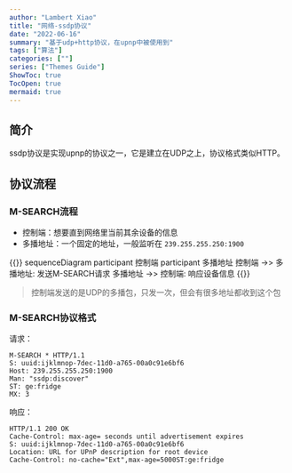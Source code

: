 ```yaml
---
author: "Lambert Xiao"
title: "网络-ssdp协议"
date: "2022-06-16"
summary: "基于udp+http协议，在upnp中被使用到"
tags: ["算法"]
categories: [""]
series: ["Themes Guide"]
ShowToc: true
TocOpen: true
mermaid: true
---
```


## 简介

ssdp协议是实现upnp的协议之一，它是建立在UDP之上，协议格式类似HTTP。

## 协议流程

### M-SEARCH流程

- 控制端：想要直到网络里当前其余设备的信息
- 多播地址：一个固定的地址，一般监听在 `239.255.255.250:1900`

{{<mermaid>}}
sequenceDiagram
    participant 控制端
    participant 多播地址
    控制端 ->> 多播地址: 发送M-SEARCH请求
    多播地址 ->> 控制端: 响应设备信息
{{</mermaid>}}

> 控制端发送的是UDP的多播包，只发一次，但会有很多地址都收到这个包

### M-SEARCH协议格式

请求：

```
M-SEARCH * HTTP/1.1
S: uuid:ijklmnop-7dec-11d0-a765-00a0c91e6bf6
Host: 239.255.255.250:1900
Man: "ssdp:discover"
ST: ge:fridge
MX: 3
```

响应：

```
HTTP/1.1 200 OK
Cache-Control: max-age= seconds until advertisement expires
S: uuid:ijklmnop-7dec-11d0-a765-00a0c91e6bf6
Location: URL for UPnP description for root device
Cache-Control: no-cache="Ext",max-age=5000ST:ge:fridge
```
